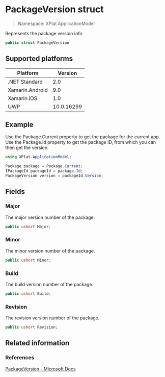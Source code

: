 # PackageVersion struct

> Namespace: XPlat.ApplicationModel

Represents the package version info

```csharp
public struct PackageVersion
```

## Supported platforms

| Platform | Version |
| --- | --- |
| .NET Standard | 2.0 |
| Xamarin.Android | 9.0 |
| Xamarin.iOS  | 1.0 |
| UWP | 10.0.16299 |

## Example

Use the Package.Current property to get the package for the current app. Use the Package.Id property to get the package ID, from which you can then get the version.

```csharp
using XPlat.ApplicationModel;

Package package = Package.Current;
IPackageId packageId = package.Id;
PackageVersion version = packageId.Version;
```

## Fields

### Major

The major version number of the package.

```csharp
public ushort Major;
```

### Minor

The minor version number of the package.

```csharp
public ushort Minor;
```

### Build

The build version number of the package.

```csharp
public ushort Build;
```

### Revision

The revision version number of the package.

```csharp
public ushort Revision;
```

## Related information

### References

[PackageVersion - Microsoft Docs](https://docs.microsoft.com/en-us/uwp/api/windows.applicationmodel.packageversion)
